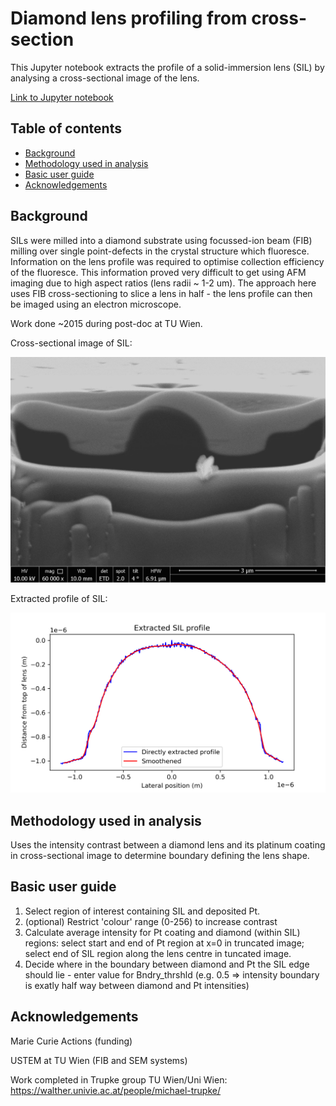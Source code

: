 # Diamond lens profiling from cross-section
This Jupyter notebook extracts the profile of a solid-immersion lens (SIL) by analysing a cross-sectional image of the lens.

[Link to Jupyter notebook](https://github.com/cameronsalter/Diamond-lens-profiling/blob/master/SEM_LensXsect_ProfExtract.ipynb)

## Table of contents
* [Background](https://github.com/cameronsalter/Diamond-lens-profiling#background)
* [Methodology used in analysis](https://github.com/cameronsalter/Diamond-lens-profiling#methodology-used-in-analysis)
* [Basic user guide](https://github.com/cameronsalter/Diamond-lens-profiling#basic-user-guide)
* [Acknowledgements](https://github.com/cameronsalter/Diamond-lens-profiling#acknowledgements)


## Background
SILs were milled into a diamond substrate using focussed-ion beam (FIB) milling over single point-defects in the crystal structure which fluoresce. Information on the lens profile was required to optimise collection efficiency of the fluoresce. This information proved very difficult to get using AFM imaging due to high aspect ratios (lens radii ~ 1-2 um). The approach here uses FIB cross-sectioning to slice a lens in half - the lens profile can then be imaged using an electron microscope.

Work done ~2015 during post-doc at TU Wien.

Cross-sectional image of SIL: 

<img src="https://github.com/cameronsalter/Diamond-lens-profiling/blob/master/Xsect_images/EllipSIL1_LH1p24_cut58deg_x-sct_10kV_spt2_Rot4deg.jpg" width="600">


Extracted profile of SIL:

<img src="https://github.com/cameronsalter/Diamond-lens-profiling/blob/master/Extracted_lens_profile.png" width="550">


## Methodology used in analysis
Uses the intensity contrast between a diamond lens and its platinum coating in cross-sectional image to determine boundary defining the lens shape.

## Basic user guide
1. Select region of interest containing SIL and deposited Pt.
2. (optional) Restrict 'colour' range (0-256) to increase contrast
3. Calculate average intensity for Pt coating and diamond (within SIL) regions: select start and end of Pt region at x=0 in truncated image; select end of SIL region along the lens centre in tuncated image.
4. Decide where in the boundary between diamond and Pt the SIL edge should lie - enter value for Bndry_thrshld (e.g. 0.5 => intensity boundary is exatly half way between diamond and Pt intensities)

## Acknowledgements
Marie Curie Actions (funding)

USTEM at TU Wien (FIB and SEM systems)

Work completed in Trupke group TU Wien/Uni Wien: https://walther.univie.ac.at/people/michael-trupke/
